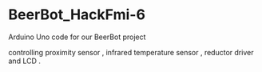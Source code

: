 # BeerBot_HackFmi-6

Arduino Uno code for our BeerBot project 

controlling proximity sensor , infrared temperature sensor , reductor driver and LCD .
